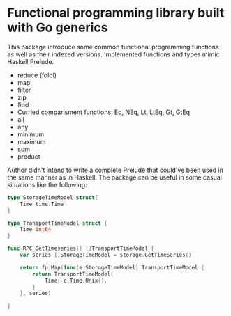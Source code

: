 # Functional programming library built with Go generics

This package introduce some common functional programming functions as well as their indexed versions.
Implemented functions and types mimic Haskell Prelude.

- reduce (foldl)
- map
- filter
- zip
- find
- Curried comparisment functions: Eq, NEq, Lt, LtEq, Gt, GtEq
- all
- any
- minimum
- maximum
- sum
- product

Author didn't intend to write a complete Prelude that could've been used in the same manner as in Haskell.
The package can be useful in some casual situations like the following:

```go
type StorageTimeModel struct{
    Time time.Time
}

type TransportTimeModel struct {
    Time int64
}

func RPC_GetTimeseries() []TransportTimeModel {
    var series []StorageTimeModel = storage.GetTimeSeries()

    return fp.Map(func(e StorageTimeModel) TransportTimeModel {
        return TransportTimeModel{
            Time: e.Time.Unix(),
        }
    }, series)
    
}
```